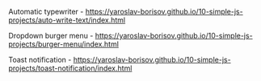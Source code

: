 Automatic typewriter -
https://yaroslav-borisov.github.io/10-simple-js-projects/auto-write-text/index.html

Dropdown burger menu -
https://yaroslav-borisov.github.io/10-simple-js-projects/burger-menu/index.html

Toast notification -
https://yaroslav-borisov.github.io/10-simple-js-projects/toast-notification/index.html
